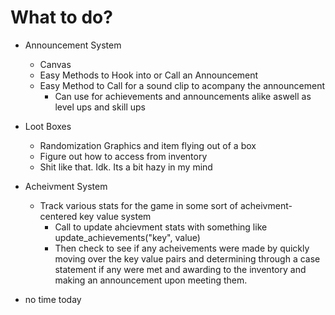# What to do?

- Announcement System
    - Canvas
    - Easy Methods to Hook into or Call an Announcement
    - Easy Method to Call for a sound clip to acompany the announcement
        - Can use for achievements and announcements alike aswell as level ups and skill ups

- Loot Boxes
    - Randomization Graphics and item flying out of a box
    - Figure out how to access from inventory
    - Shit like that. Idk. Its a bit hazy in my mind

- Acheivment System
    - Track various stats for the game in some sort of acheivment-centered key value system
        - Call to update ahcievment stats with something like update_achievements("key", value)
        - Then check to see if any acheivements were made by quickly moving over the key value pairs and determining through a case statement if any were met and awarding to the inventory and making an announcement upon meeting them.

- no time today
